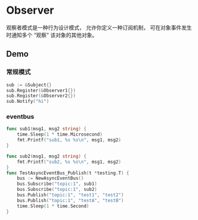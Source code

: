 # Observer

观察者模式是一种行为设计模式， 允许你定义一种订阅机制， 可在对象事件发生时通知多个 “观察” 该对象的其他对象。

## Demo
### 常规模式
```go
sub := &Subject{}
sub.Register(&Observer1{})
sub.Register(&Observer2{})
sub.Notify("hi")
```

### eventbus
```go
func sub1(msg1, msg2 string) {
	time.Sleep(1 * time.Microsecond)
	fmt.Printf("sub1, %s %s\n", msg1, msg2)
}

func sub2(msg1, msg2 string) {
	fmt.Printf("sub2, %s %s\n", msg1, msg2)
}
func TestAsyncEventBus_Publish(t *testing.T) {
	bus := NewAsyncEventBus()
	bus.Subscribe("topic:1", sub1)
	bus.Subscribe("topic:1", sub2)
	bus.Publish("topic:1", "test1", "test2")
	bus.Publish("topic:1", "testA", "testB")
	time.Sleep(1 * time.Second)
}
```